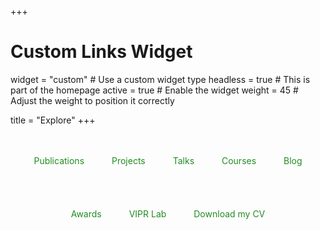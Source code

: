 +++
# Custom Links Widget
widget = "custom"  # Use a custom widget type
headless = true  # This is part of the homepage
active = true  # Enable the widget
weight = 45  # Adjust the weight to position it correctly

title = "Explore"
+++

<div style="text-align: center;">
    <a href="/publication/" style="margin: 20px; text-decoration: none; display: inline-block;">
        <i class="fas fa-file-alt" style="font-size: 60px; color: #228B22;"></i>
        <p style="color: #228B22;">Publications</p>
    </a>
    <a href="/project/" style="margin: 20px; text-decoration: none; display: inline-block;">
        <i class="fas fa-project-diagram" style="font-size: 60px; color: #228B22;"></i>
        <p style="color: #228B22;">Projects</p>
    </a>
    <a href="/talk/" style="margin: 20px; text-decoration: none; display: inline-block;">
        <i class="fas fa-microphone" style="font-size: 60px; color: #228B22;"></i>
        <p style="color: #228B22;">Talks</p>
    </a>
    <a href="/courses/" style="margin: 20px; text-decoration: none; display: inline-block;">
        <i class="fas fa-chalkboard-teacher" style="font-size: 60px; color: #228B22;"></i>
        <p style="color: #228B22;">Courses</p>
    </a>
    <a href="/post/" style="margin: 20px; text-decoration: none; display: inline-block;">
        <i class="fas fa-book-open" style="font-size: 60px; color: #228B22;"></i> <!-- Adjust size and color -->
        <p style="color: #228B22;">Blog</p>
    </a>
    <a href="/awards/" style="margin: 20px; text-decoration: none; display: inline-block;">
        <i class="fas fa-trophy" style="font-size: 60px; color: #228B22;"></i>
        <p style="color: #228B22;">Awards</p>
    </a>
    <a href="/lab/" style="margin: 20px; text-decoration: none; display: inline-block;">
        <i class="fa-solid fa-scale-balanced" style="font-size: 60px; color: #228B22;"></i>
        <p style="color: #228B22;">VIPR Lab</p>
    </a>
    <a href="/files/cv.pdf" style="margin: 20px; text-decoration: none; display: inline-block;">
        <i class="ai ai-cv" style="font-size: 60px; color: #228B22;"></i>
        <p style="color: #228B22;">Download my CV</p>
    </a>
</div>

